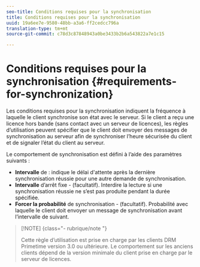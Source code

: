 ```yaml
---
seo-title: Conditions requises pour la synchronisation
title: Conditions requises pour la synchronisation
uuid: 19a6ee7e-9580-48bb-a3a6-ff2cedcc796a
translation-type: tm+mt
source-git-commit: c78d3c87848943a0be3433b2b6a543822a7e1c15

---
```



# Conditions requises pour la synchronisation {#requirements-for-synchronization}

Les conditions requises pour la synchronisation indiquent la fréquence à laquelle le client synchronise son état avec le serveur. Si le client a reçu une licence hors bande (sans contact avec un serveur de licences), les règles d’utilisation peuvent spécifier que le client doit envoyer des messages de synchronisation au serveur afin de synchroniser l’heure sécurisée du client et de signaler l’état du client au serveur.

Le comportement de synchronisation est défini à l’aide des paramètres suivants :

* **Intervalle** de  : indique le délai d&#39;attente après la dernière synchronisation réussie pour  une autre demande de synchronisation.
* **Intervalle** d’arrêt fixe - (facultatif). Interdire la lecture si une synchronisation réussie ne s’est pas produite pendant la durée spécifiée.
* **Forcer la probabilité** de synchronisation - (facultatif). Probabilité avec laquelle le client doit envoyer un message de synchronisation avant l’intervalle de  suivant.

>[!NOTE] {class=&quot;- rubrique/note &quot;}
>
>Cette règle d’utilisation est prise en charge par les clients DRM Primetime version 3.0 ou ultérieure. Le comportement sur les anciens clients dépend de la version minimale du client prise en charge par le serveur de licences.
